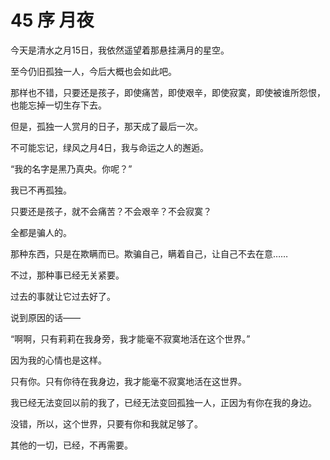 # 45 序 月夜

今天是清水之月15日，我依然遥望着那悬挂满月的星空。

至今仍旧孤独一人，今后大概也会如此吧。

那样也不错，只要还是孩子，即使痛苦，即使艰辛，即使寂寞，即使被谁所怨恨，也能忘掉一切生存下去。

但是，孤独一人赏月的日子，那天成了最后一次。

不可能忘记，绿风之月4日，我与命运之人的邂逅。

“我的名字是黑乃真央。你呢？”

我已不再孤独。

只要还是孩子，就不会痛苦？不会艰辛？不会寂寞？

全都是骗人的。

那种东西，只是在欺瞒而已。欺骗自己，瞒着自己，让自己不去在意……

不过，那种事已经无关紧要。

过去的事就让它过去好了。

说到原因的话――

“啊啊，只有莉莉在我身旁，我才能毫不寂寞地活在这个世界。”

因为我的心情也是这样。

只有你。只有你待在我身边，我才能毫不寂寞地活在这世界。

我已经无法变回以前的我了，已经无法变回孤独一人，正因为有你在我的身边。

没错，所以，这个世界，只要有你和我就足够了。

其他的一切，已经，不再需要。
